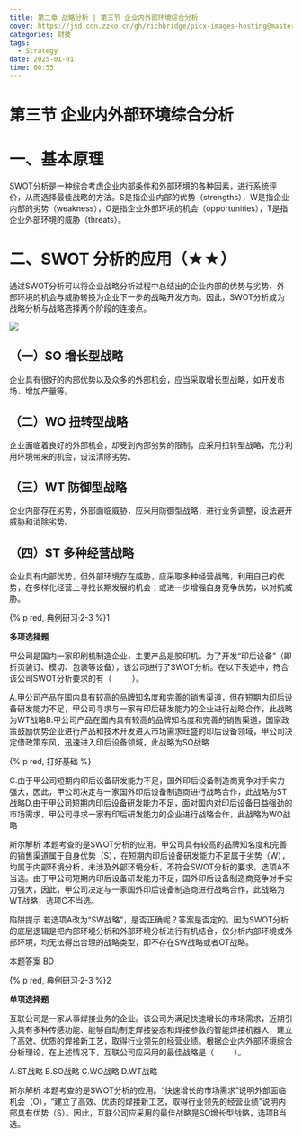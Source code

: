 ```yaml
---
title: 第二章 战略分析 | 第三节 企业内外部环境综合分析
cover: https://jsd.cdn.zzko.cn/gh/richbridge/picx-images-hosting@master/thumbnail/strategy.jpg
categories: 财技
tags:
  - Strategy
date: 2025-01-01 
time: 00:55
---
```


# 第三节 企业内外部环境综合分析  

# 一、基本原理  

SWOT分析是一种综合考虑企业内部条件和外部环境的各种因素，进行系统评价，从而选择最佳战略的方法。S是指企业内部的优势（strengths），W是指企业内部的劣势（weakness），O是指企业外部环境的机会（opportunities），T是指企业外部环境的威胁（threats）。  


# 二、SWOT 分析的应用（★★）  

通过SWOT分析可以将企业战略分析过程中总结出的企业内部的优势与劣势、外部环境的机会与威胁转换为企业下一步的战略开发方向。因此，SWOT分析成为战略分析与战略选择两个阶段的连接点。  

![](https://cdn-mineru.openxlab.org.cn/extract/465d0ae0-e601-4af9-98df-0964870936eb/981c44d7207ddcb557e3512adb05af371c1ddd93e834d447b7d306c8f6aa121e.jpg)  

## （一）SO 增长型战略  

企业具有很好的内部优势以及众多的外部机会，应当采取增长型战略，如开发市场、增加产量等。  

## （二）WO 扭转型战略  

企业面临着良好的外部机会，却受到内部劣势的限制，应采用扭转型战略，充分利用环境带来的机会，设法清除劣势。  

## （三）WT 防御型战略  

企业内部存在劣势，外部面临威胁，应采用防御型战略，进行业务调整，设法避开威胁和消除劣势。  

## （四）ST 多种经营战略  

企业具有内部优势，但外部环境存在威胁，应采取多种经营战略，利用自己的优势，在多样化经营上寻找长期发展的机会；或进一步增强自身竞争优势，以对抗威胁。  

{% p red, 典例研习·2-3 %}1  

**多项选择题**

甲公司是国内一家印刷机制造企业，主要产品是胶印机。为了开发“印后设备”（即折页装订、模切、包装等设备），该公司进行了SWOT分析。在以下表述中，符合该公司SWOT分析要求的有（    ）。  

A.甲公司产品在国内具有较高的品牌知名度和完善的销售渠道，但在短期内印后设备研发能力不足，甲公司寻求与一家有印后研发能力的企业进行战略合作，此战略为WT战略B.甲公司产品在国内具有较高的品牌知名度和完善的销售渠道，国家政策鼓励优势企业进行产品和技术开发进入市场需求旺盛的印后设备领域，甲公司决定借政策东风，迅速进入印后设备领域，此战略为SO战略  


{% p red, 打好基础 %}

C.由于甲公司短期内印后设备研发能力不足，国外印后设备制造商竞争对手实力强大，因此，甲公司决定与一家国外印后设备制造商进行战略合作，此战略为ST战略D.由于甲公司短期内印后设备研发能力不足，面对国内对印后设备日益强劲的市场需求，甲公司寻求一家有印后研发能力的企业进行战略合作，此战略为WO战略  

斯尔解析 本题考查的是SWOT分析的应用。甲公司具有较高的品牌知名度和完善的销售渠道属于自身优势（S），在短期内印后设备研发能力不足属于劣势（W），均属于内部环境分析，未涉及外部环境分析，不符合SWOT分析的要求，选项A不当选。由于甲公司短期内印后设备研发能力不足，国外印后设备制造商竞争对手实力强大，因此，甲公司决定与一家国外印后设备制造商进行战略合作，此战略为WT战略，选项C不当选。  

陷阱提示 若选项A改为“SW战略”，是否正确呢？答案是否定的。因为SWOT分析的底层逻辑是把内部环境分析和外部环境分析进行有机结合，仅分析内部环境或外部环境，均无法得出合理的战略类型，即不存在SW战略或者OT战略。  

本题答案 BD  

{% p red, 典例研习·2-3 %}2  

**单项选择题**

互联公司是一家从事焊接业务的企业。该公司为满足快速增长的市场需求，近期引入具有多种传感功能、能够自动制定焊接姿态和焊接参数的智能焊接机器人，建立了高效、优质的焊接新工艺，取得行业领先的经营业绩。根据企业内外部环境综合分析理论，在上述情况下，互联公司应采用的最佳战略是（    ）。  

A.ST战略 B.SO战略 C.WO战略 D.WT战略  

斯尔解析 本题考查的是SWOT分析的应用。“快速增长的市场需求”说明外部面临机会（O），“建立了高效、优质的焊接新工艺，取得行业领先的经营业绩”说明内部具有优势（S）。因此，互联公司应采用的最佳战略是SO增长型战略，选项B当选。  